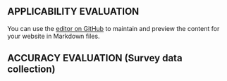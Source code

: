 ## APPLICABILITY EVALUATION
You can use the [editor on GitHub](https://github.com/johnatan-si/icgse-2019/blob/master/Survey-Git.zip?raw=true) to maintain and preview the content for your website in Markdown files.

## ACCURACY EVALUATION (Survey data collection)

